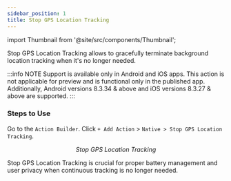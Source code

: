 ```yaml
---
sidebar_position: 1
title: Stop GPS Location Tracking
---
```


import Thumbnail from '@site/src/components/Thumbnail';

Stop GPS Location Tracking allows to gracefully terminate background location tracking when it's no longer needed.

:::info NOTE
Support is available only in Android and iOS apps. This action is not applicable for preview and is functional only in the published app. Additionally, Android versions 8.3.34 & above and iOS versions 8.3.27 & above are supported.
:::

### Steps to Use 

 Go to the `Action Builder`. Click `+ Add Action` > `Native > Stop GPS Location Tracking`.

<figure>
<Thumbnail src="/img/reference/actionflow-blocks/stop-gps-location-tracking/stop-gps-location-tracking.png" alt="Stop GPS Location Tracking" />
<figcaption align='center'><i>Stop GPS Location Tracking</i></figcaption>
</figure>


Stop GPS Location Tracking is crucial for proper battery management and user privacy when continuous tracking is no longer needed.
